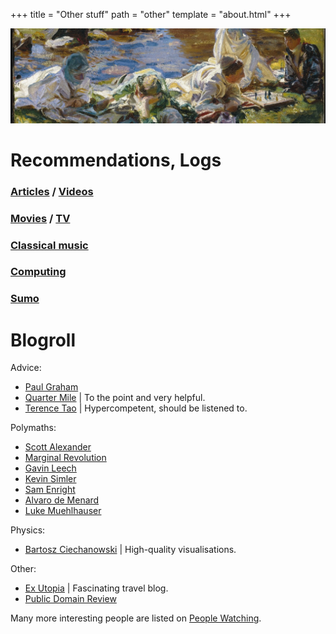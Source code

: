 +++
title = "Other stuff"
path = "other"
template = "about.html"
+++

![John Singer Sargent – Dolce Far Niente](/p1.jpeg "John Singer Sargent – Dolce Far Niente")

# Recommendations, Logs

### [Articles](/other/articles) / [Videos](/other/videos) 

### [Movies](https://letterboxd.com/deluded/) / [TV](https://serializd.com/user/giraffe/)

### [Classical music](/other/cm)

### [Computing](/other/computing)

### [Sumo](/other/sumo)

# Blogroll
Advice:
* [Paul Graham](https://www.paulgraham.com/articles.html) 
* [Quarter Mile](https://quarter--mile.com/) | To the point and very helpful.
* [Terence Tao](https://terrytao.wordpress.com/career-advice/) | Hypercompetent, should be listened to.

Polymaths:  
* [Scott Alexander](https://slatestarcodex.com/about/)
* [Marginal Revolution](https://marginalrevolution.com/) 
* [Gavin Leech](https://www.gleech.org/)
* [Kevin Simler](https://meltingasphalt.com/)
* [Sam Enright](https://samenright.substack.com/)
* [Alvaro de Menard](https://oldblog.fantasticanachronism.com/)
* [Luke Muehlhauser](https://lukemuehlhauser.com/)

Physics:
* [Bartosz Ciechanowski](https://ciechanow.ski/archives/) | High-quality visualisations.

Other:
* [Ex Utopia](https://www.exutopia.com/) | Fascinating travel blog.
* [Public Domain Review](https://publicdomainreview.org/essays/) 

Many more interesting people are listed on [People Watching](https://pplwatching.substack.com/).
